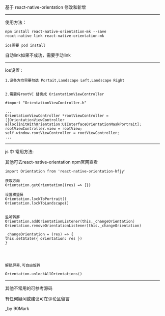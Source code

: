 基于 react-native-orientation 修改和新增

---
使用方法：

    npm install react-native-orientation-mk --save
    react-native link react-native-orientation-mk

    ios需要 pod install

自动link如果不成功，需要手动link

---

ios设置 :

    1.设备方向需要勾选 Portait,Landscape Left,Landscape Right


    2.需要将rootVC 替换成 OrientationViewController

    #import "OrientationViewController.h"

    ...
    OrientationViewController *rootViewController = [[OrientationViewController alloc]initWithOrientation:UIInterfaceOrientationMaskPortrait];
    rootViewController.view = rootView;
    self.window.rootViewController = rootViewController;
    ...




---
js 中  常用方法:  

其他可去react-native-orientation npm官网查看

    import Orientation from 'react-native-orientation-hfjy'

    获取方向
    Orientation.getOrientation((res) => {})

    设置横竖屏
    Orientation.lockToPortrait()
    Orientation.lockToLandscape()


    监听转屏
    Orientation.addOrientationListener(this._changeOrientation)
    Orientation.removeOrientationListener(this._changeOrientation)
    
    _changeOrientation = (res) => {
    this.setState({ orientation: res })
    }




    解锁屏幕,可自由旋转

    Orientation.unlockAllOrientations()

---
   其他不常用的可参考源码

   有任何疑问或建议可在评论区留言
    
_by  90Mark